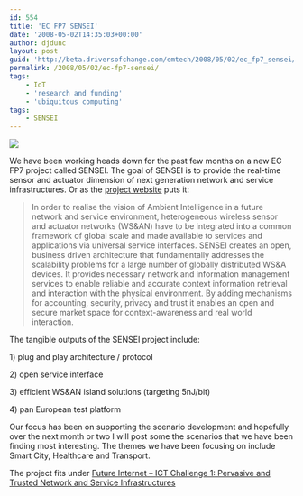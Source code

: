 ```yaml
---
id: 554
title: 'EC FP7 SENSEI'
date: '2008-05-02T14:35:03+00:00'
author: djdunc
layout: post
guid: 'http://beta.driversofchange.com/emtech/2008/05/02/ec_fp7_sensei/'
permalink: /2008/05/02/ec-fp7-sensei/
tags:
    - IoT
    - 'research and funding'
    - 'ubiquitous computing'
tags:
    - SENSEI
---
```


[![](https://web.archive.org/web/20140722014553if_/http://www.ict-sensei.org/templates/content_portal/images/sensei_logo.png)](https://web.archive.org/web/20140702224601/www.ict-sensei.org/)

We have been working heads down for the past few months on a new EC FP7 project called SENSEI. The goal of SENSEI is to provide the real-time sensor and actuator dimension of next generation network and service infrastructures. Or as the [project website](https://web.archive.org/web/20140702224601/www.ict-sensei.org/) puts it:

> In order to realise the vision of Ambient Intelligence in a future network and service environment, heterogeneous wireless sensor and actuator networks (WS&amp;AN) have to be integrated into a common framework of global scale and made available to services and applications via universal service interfaces. SENSEI creates an open, business driven architecture that fundamentally addresses the scalability problems for a large number of globally distributed WS&amp;A devices. It provides necessary network and information management services to enable reliable and accurate context information retrieval and interaction with the physical environment. By adding mechanisms for accounting, security, privacy and trust it enables an open and secure market space for context-awareness and real world interaction.

The tangible outputs of the SENSEI project include:

1\) plug and play architecture / protocol

2\) open service interface

3\) efficient WS&amp;AN island solutions (targeting 5nJ/bit)

4\) pan European test platform

Our focus has been on supporting the scenario development and hopefully over the next month or two I will post some the scenarios that we have been finding most interesting. The themes we have been focusing on include Smart City, Healthcare and Transport.

The project fits under [Future Internet – ICT Challenge 1: Pervasive and Trusted Network and Service Infrastructures](http://cordis.europa.eu/fp7/ict/programme/challenge1_en.html)